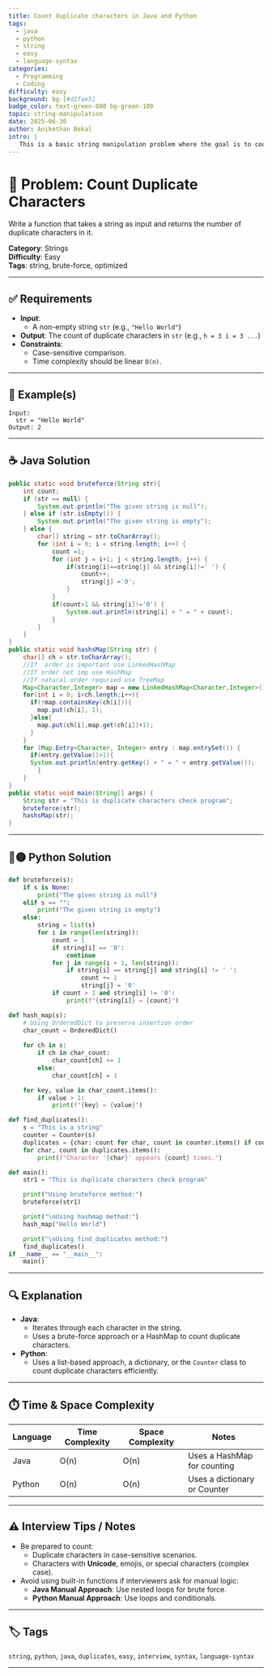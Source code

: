 ```yaml
---
title: Count duplicate characters in Java and Python
tags:
  - java
  - python
  - string
  - easy
  - language-syntax
categories:
  - Programming
  - Coding
difficulty: easy
background: bg-[#d1fae5]
badge_color: text-green-800 bg-green-100
topic: string-manipulation
date: 2025-06-30
author: Anikethan Bekal
intro: |
   This is a basic string manipulation problem where the goal is to count the number of duplicate characters in a given string.
---
```


# 🧠 Problem: Count Duplicate Characters

Write a function that takes a string as input and returns the number of duplicate characters in it.

**Category**: Strings  
**Difficulty**: Easy  
**Tags**: string, brute-force, optimized

---

## ✅ Requirements

- **Input**: 
  - A non-empty string `str` (e.g., `"Hello World"`)
- **Output**: The count of duplicate characters in `str` (e.g., `h = 3
i = 3 ...`)
- **Constraints**:
  - Case-sensitive comparison.
  - Time complexity should be linear `O(n)`.

---

## 🧪 Example(s)

```text
Input:  
  str = "Hello World"
Output: 2
```

---

## ☕ Java Solution

```java
public static void bruteforce(String str){
	int count;
	if (str == null) {
		System.out.println("The given string is null");
	} else if (str.isEmpty()) {
		System.out.println("The given string is empty");
	} else {
		char[] string = str.toCharArray();
		for (int i = 0; i < string.length; i++) {
			count =1;
			for (int j = i+1; j < string.length; j++) {
				if(string[i]==string[j] && string[i]!=' ') {
					count++;
					string[j] ='0';
				}
			}
			if(count>1 && string[i]!='0') {
				System.out.println(string[i] + " = " + count);
			}	
		}
	}
}
public static void hashsMap(String str) {
	char[] ch = str.toCharArray();
	//If  order is important use LinkedHashMap
	//If order not imp use HashMap
	//If natural order requried use TreeMap
	Map<Character,Integer> map = new LinkedHashMap<Character,Integer>(); 
	for(int i = 0; i<ch.length;i++){
	  if(!map.containsKey(ch[i])){
	    map.put(ch[i], 1);
	  }else{
	    map.put(ch[i],map.get(ch[i])+1);
	  }
	}
	for (Map.Entry<Character, Integer> entry : map.entrySet()) {
	  if(entry.getValue()>1){
      System.out.println(entry.getKey() + " = " + entry.getValue());
		}
	}
}
public static void main(String[] args) {
	String str = "This is duplicate characters check program";
	bruteforce(str);
	hashsMap(str);
}
```

---

## 🔵🟡 Python Solution

```python
def bruteforce(s):
    if s is None:
        print("The given string is null")
    elif s == "":
        print("The given string is empty")
    else:
        string = list(s)
        for i in range(len(string)):
            count = 1
            if string[i] == '0':
                continue
            for j in range(i + 1, len(string)):
                if string[i] == string[j] and string[i] != ' ':
                    count += 1
                    string[j] = '0'
            if count > 1 and string[i] != '0':
                print(f"{string[i]} = {count}")

def hash_map(s):
    # Using OrderedDict to preserve insertion order
    char_count = OrderedDict()
    
    for ch in s:
        if ch in char_count:
            char_count[ch] += 1
        else:
            char_count[ch] = 1

    for key, value in char_count.items():
        if value > 1:
            print(f"{key} = {value}")

def find_duplicates():
    s = "This is a string"
    counter = Counter(s)
    duplicates = {char: count for char, count in counter.items() if count > 1}
    for char, count in duplicates.items():
        print(f"Character '{char}' appears {count} times.")

def main():
    str1 = "This is duplicate characters check program"

    print("Using bruteforce method:")
    bruteforce(str1)

    print("\nUsing hashmap method:")
    hash_map("Hello World")

    print("\nUsing find_duplicates method:")
    find_duplicates()
if __name__ == "__main__":
    main()
```

---

## 🔍 Explanation

- **Java**:
  - Iterates through each character in the string.
  - Uses a brute-force approach or a HashMap to count duplicate characters.
- **Python**:
  - Uses a list-based approach, a dictionary, or the `Counter` class to count duplicate characters efficiently.

---

## ⏱️ Time & Space Complexity

| Language | Time Complexity | Space Complexity | Notes                          |
|----------|-----------------|------------------|--------------------------------|
| Java     | O(n)            | O(n)             | Uses a HashMap for counting    |
| Python   | O(n)            | O(n)             | Uses a dictionary or Counter   |

---

## ⚠️ Interview Tips / Notes

- Be prepared to count:
  - Duplicate characters in case-sensitive scenarios.
  - Characters with **Unicode**, emojis, or special characters (complex case).
- Avoid using built-in functions if interviewers ask for manual logic:
  - **Java Manual Approach**: Use nested loops for brute force.
  - **Python Manual Approach**: Use loops and conditionals.

---

## 🏷 Tags

`string`, `python`, `java`, `duplicates`, `easy`, `interview`, `syntax`, `language-syntax`

---